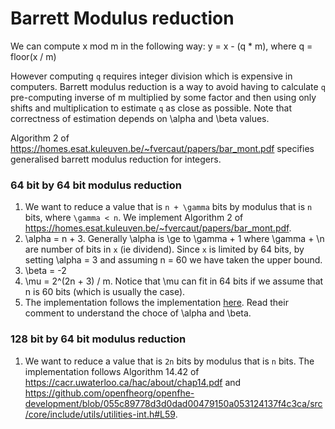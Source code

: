 # Barrett Modulus reduction

We can compute x mod m in the following way:
y = x - (q \* m), where q = floor(x / m)

However computing `q` requires integer division which is expensive in computers. Barrett modulus reduction is a way to avoid having to calculate `q` pre-computing inverse of m multiplied by some factor and then using only shifts and multiplication to estimate `q` as close as possible. Note that correctness of estimation depends on \alpha and \beta values.

Algorithm 2 of https://homes.esat.kuleuven.be/~fvercaut/papers/bar_mont.pdf specifies generalised barrett modulus reduction for integers.

### 64 bit by 64 bit modulus reduction

1. We want to reduce a value that is `n + \gamma` bits by modulus that is `n` bits, where `\gamma < n`. We implement Algorithm 2 of https://homes.esat.kuleuven.be/~fvercaut/papers/bar_mont.pdf.
2. \alpha = n + 3. Generally \alpha is \ge to \gamma + 1 where \gamma + \n are number of bits in `x` (ie dividend). Since `x` is limited by 64 bits, by setting \alpha = 3 and assuming n = 60 we have taken the upper bound.
3. \beta = -2
4. \mu = 2^(2n + 3) / m. Notice that \mu can fit in 64 bits if we assume that n is 60 bits (which is usually the case).
5. The implementation follows the implementation [here](https://github.com/openfheorg/openfhe-development/blob/c48c41cf7893feb94f09c7d95284a36145ec0d5e/src/core/include/math/hal/intnat/ubintnat.h#L1417). Read their comment to understand the choce of \alpha and \beta.

### 128 bit by 64 bit modulus reduction

1. We want to reduce a value that is `2n` bits by modulus that is `n` bits. The implementation follows Algorithm 14.42 of https://cacr.uwaterloo.ca/hac/about/chap14.pdf and https://github.com/openfheorg/openfhe-development/blob/055c89778d3d0dad00479150a053124137f4c3ca/src/core/include/utils/utilities-int.h#L59.
